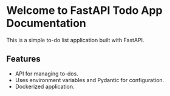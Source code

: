 # Welcome to FastAPI Todo App Documentation

This is a simple to-do list application built with FastAPI.

## Features

- API for managing to-dos.
- Uses environment variables and Pydantic for configuration.
- Dockerized application.
